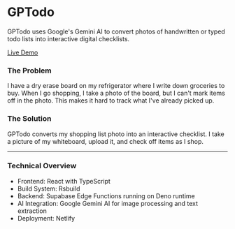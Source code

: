# GPTodo

GPTodo uses Google's Gemini AI to convert photos of handwritten or typed todo lists into interactive digital checklists.

[Live Demo](https://gptodo.netlify.app)

### The Problem

I have a dry erase board on my refrigerator where I write down groceries to buy. When I go shopping, I take a photo of the board, but I can't mark items off in the photo. This makes it hard to track what I've already picked up.

### The Solution

GPTodo converts my shopping list photo into an interactive checklist. I take a picture of my whiteboard, upload it, and check off items as I shop.

---

### Technical Overview

- Frontend: React with TypeScript
- Build System: Rsbuild
- Backend: Supabase Edge Functions running on Deno runtime
- AI Integration: Google Gemini AI for image processing and text extraction
- Deployment: Netlify
